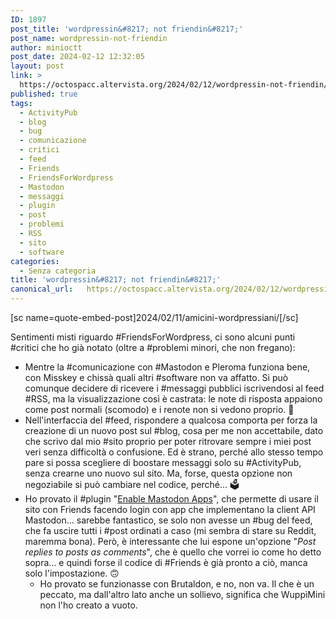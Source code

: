 ```yaml
---
ID: 1897
post_title: 'wordpressin&#8217; not friendin&#8217;'
post_name: wordpressin-not-friendin
author: minioctt
post_date: 2024-02-12 12:32:05
layout: post
link: >
  https://octospacc.altervista.org/2024/02/12/wordpressin-not-friendin/
published: true
tags:
  - ActivityPub
  - blog
  - bug
  - comunicazione
  - critici
  - feed
  - Friends
  - FriendsForWordpress
  - Mastodon
  - messaggi
  - plugin
  - post
  - problemi
  - RSS
  - sito
  - software
categories:
  - Senza categoria
title: 'wordpressin&#8217; not friendin&#8217;'
canonical_url:   https://octospacc.altervista.org/2024/02/12/wordpressin-not-friendin/
---
```

<!-- wp:paragraph -->
<p>[sc name=quote-embed-post]2024/02/11/amicini-wordpressiani/[/sc]</p>
<!-- /wp:paragraph -->

<!-- wp:paragraph -->
<p>Sentimenti misti riguardo #FriendsForWordpress, ci sono alcuni punti #critici che ho già notato (oltre a #problemi minori, che non fregano):</p>
<!-- /wp:paragraph -->

<!-- wp:list -->
<ul><!-- wp:list-item -->
<li>Mentre la #comunicazione con #Mastodon e Pleroma funziona bene, con Misskey e chissà quali altri #software non va affatto. Si può comunque decidere di ricevere i #messaggi pubblici iscrivendosi al feed #RSS, ma la visualizzazione così è castrata: le note di risposta appaiono come post normali (scomodo) e i renote non si vedono proprio. 🔑️</li>
<!-- /wp:list-item -->

<!-- wp:list-item -->
<li>Nell'interfaccia del #feed, rispondere a qualcosa comporta per forza la creazione di un nuovo post sul #blog, cosa per me non accettabile, dato che scrivo dal mio #sito proprio per poter ritrovare sempre i miei post veri senza difficoltà o confusione. Ed è strano, perché allo stesso tempo pare si possa scegliere di boostare messaggi solo su #ActivityPub, senza crearne uno nuovo sul sito. Ma, forse, questa opzione non negoziabile si può cambiare nel codice, perché... 🗳️</li>
<!-- /wp:list-item -->

<!-- wp:list-item -->
<li>Ho provato il #plugin "<a href="https://it.wordpress.org/plugins/enable-mastodon-apps/">Enable Mastodon Apps</a>", che permette di usare il sito con Friends facendo login con app che implementano la client API Mastodon... sarebbe fantastico, se solo non avesse un #bug del feed, che fa uscire tutti i #post ordinati a caso (mi sembra di stare su Reddit, maremma bona). Però, è interessante che lui espone un'opzione "<em>Post replies to posts as comments</em>", che è quello che vorrei io come ho detto sopra... e quindi forse il codice di #Friends è già pronto a ciò, manca solo l'impostazione. 🙃️<!-- wp:list -->
<ul><!-- wp:list-item -->
<li>Ho provato se funzionasse con Brutaldon, e no, non va. Il che è un peccato, ma dall'altro lato anche un sollievo, significa che WuppìMini non l'ho creato a vuoto.</li>
<!-- /wp:list-item --></ul>
<!-- /wp:list --></li>
<!-- /wp:list-item --></ul>
<!-- /wp:list -->